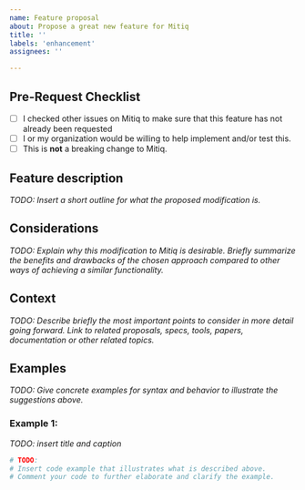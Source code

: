 ```yaml
---
name: Feature proposal
about: Propose a great new feature for Mitiq
title: ''
labels: 'enhancement'
assignees: ''

---
```

## Pre-Request Checklist

- [ ] I checked other issues on Mitiq to make sure that this feature has not already been requested
- [ ] I or my organization would be willing to help implement and/or test this.
- [ ] This is **not** a breaking change to Mitiq.

## Feature description

_TODO: Insert a short outline for what the proposed modification is._

## Considerations

_TODO: Explain why this modification to Mitiq is desirable. Briefly summarize the benefits and drawbacks of the chosen approach compared to other ways of achieving a similar functionality._

## Context

_TODO: Describe briefly the most important points to consider in more detail going forward. Link to related proposals, specs, tools, papers, documentation or other related topics._

## Examples

_TODO: Give concrete examples for syntax and behavior to illustrate the suggestions above._

### Example 1:

_TODO: insert title and caption_

```python
# TODO: 
# Insert code example that illustrates what is described above.
# Comment your code to further elaborate and clarify the example.
```
